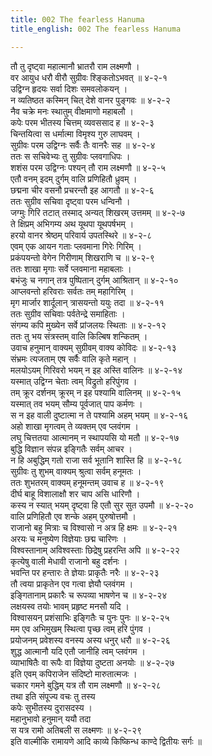```yaml
---
title: 002 The fearless Hanuma
title_english: 002 The fearless Hanuma

---
```

तौ तु दृष्ट्वा महात्मानौ भ्रातरौ राम लक्ष्मणौ ।  
वर आयुध धरौ वीरौ सुग्रीवः श्ङ्कितोऽभवत् ॥ ४-२-१  
उद्विग्न हृदयः सर्वा दिशः समवलोकयन् ।  
न व्यतिष्ठत कस्मिन् चित् देशे वानर पुङ्गवः ॥ ४-२-२  
नैव चक्रे मनः स्थातुम् वीक्षमाणो महाबलौ ।  
कपेः परम भीतस्य चित्तम् व्यवससाद ह ॥ ४-२-३  
चिन्तयित्वा स धर्मात्मा विमृश्य गुरु लाघवम् ।  
सुग्रीवः परम उद्विग्नः सर्वैः तैः वानरैः सह ॥ ४-२-४  
ततः स सचिवेभ्यः तु सुग्रीवः प्लवगाधिपः ।  
शशंस परम उद्विग्नः पश्यन् तौ राम लक्ष्मणौ ॥ ४-२-५  
एतौ वनम् इदम् दुर्गम् वालि प्रणिहितौ ध्रुवम् ।  
छद्मना चीर वसनौ प्रचरन्तौ इह आगतौ ॥ ४-२-६  
ततः सुग्रीव सचिवा दृष्ट्वा परम धन्विनौ ।  
जग्मुः गिरि तटात् तस्माद् अन्यत् शिखरम् उत्तमम् ॥ ४-२-७  
ते क्षिप्रम् अभिगम्य अथ यूथपा यूथपर्षभम् ।  
हरयो वानर श्रेष्ठम् परिवार्य उपतस्थिरे ॥ ४-२-८  
एवम् एक आयन गताः प्लवमाना गिरेः गिरिम् ।  
प्रकंपयन्तो वेगेन गिरीणाम् शिखराणि च ॥ ४-२-९  
ततः शाखा मृगाः सर्वे प्लवमाना महाबलाः ।  
बभंजुः च नगान् तत्र पुष्पितान् दुर्गम् आश्रितान् ॥ ४-२-१०  
आप्लवन्तो हरिवराः सर्वतः तम् महागिरिम् ।  
मृग मार्जार शार्दूलान् त्रासयन्तो ययुः तदा ॥ ४-२-११  
ततः सुग्रीव सचिवाः पर्वतेन्द्रे समाहिताः ।  
संगम्य कपि मुख्येन सर्वे प्रांजलयः स्थिताः ॥ ४-२-१२  
ततः तु भय संत्रस्तम् वालि किल्बिष शन्कितम् ।  
उवाच हनुमान् वाक्यम् सुग्रीवम् वाक्य कोविदः ॥ ४-२-१३  
संभ्रमः त्यजताम् एष सर्वैः वालि कृते महान् ।  
मलयोऽयम् गिरिवरो भयम् न इह अस्ति वालिनः ॥ ४-२-१४  
यस्मात् उद्विग्न चेताः त्वम् विद्रुतो हरिपुंगव ।  
तम् क्रूर दर्शनम् क्रूरम् न इह पश्यामि वालिनम् ॥ ४-२-१५  
यस्मात् तव भयम् सौम्य पूर्वजात् पाप कर्मणः ।  
स न इह वाली दुष्टात्मा न ते पश्यामि अहम् भयम् ॥ ४-२-१६  
अहो शाखा मृगत्वम् ते व्यक्तम् एव प्लवंगम ।  
लघु चित्ततया आत्मानम् न स्थापयसि यो मतौ ॥ ४-२-१७  
बुद्धि विज्ञान संपन्न इङ्गितैः सर्वम् आचर ।  
न हि अबुद्धिम् गतो राजा सर्व भूतानि शास्ति हि ॥ ४-२-१८  
सुग्रीवः तु शुभम् वाक्यम् श्रुत्वा सर्वम् हनूमतः ।  
ततः शुभतरम् वाक्यम् हनूमन्तम् उवाच ह ॥ ४-२-१९  
दीर्घ बाहू विशालाक्षौ शर चाप असि धारिणौ ।  
कस्य न स्यात् भयम् दृष्ट्वा हि एतौ सुर सुत उपमौ ॥ ४-२-२०  
वालि प्रणिहितौ एव शन्के अहम् पुरुषोत्तमौ ।  
राजानो बहु मित्राः च विश्वासो न अत्र हि क्षमः ॥ ४-२-२१  
अरयः च मनुष्येण विज्ञेयाः छद्म चारिणः ।  
विश्वस्तानाम् अविश्वस्ताः छिद्रेषु प्रहरन्ति अपि ॥ ४-२-२२  
कृत्येषु वाली मेधावी राजानो बहु दर्शनः ।  
भवन्ति पर हन्तारः ते ज्ञेयाः प्राकृतैः नरैः ॥ ४-२-२३  
तौ त्वया प्राकृतेन एव गत्वा ज्ञेयौ प्लवंगम ।  
इङ्गितानाम् प्रकारैः च रूपव्या भाषणेन च ॥ ४-२-२४  
लक्षयस्व तयोः भावम् प्रहृष्ट मनसौ यदि ।  
विश्वासयन् प्रशंसाभिः इङ्गितैः च पुनः पुनः ॥ ४-२-२५  
मम एव अभिमुखम् स्थित्वा पृच्छ त्वम् हरि पुंगव ।  
प्रयोजनम् प्रवेशस्य वनस्य अस्य धनुर् धरौ ॥ ४-२-२६  
शुद्ध आत्मानौ यदि एतौ जानीहि त्वम् प्लवंगम ।  
व्याभाषितैः वा रूपैः वा विज्ञेया दुष्टता अनयोः ॥ ४-२-२७  
इति एवम् कपिराजेन संदिष्टो मारुतात्मजः ।  
चकार गमने बुद्धिम् यत्र तौ राम लक्ष्मणौ ॥ ४-२-२८  
तथा इति संपूज्य वचः तु तस्य  
कपेः सुभीतस्य दुरासदस्य ।  
महानुभावो हनुमान् ययौ तदा  
स यत्र रामो अतिबली स लक्ष्मणः ॥ ४-२-२९  
इति वाल्मीकि रामायणे आदि काव्ये किष्किन्ध काण्दे द्वितीयः सर्गः ॥
